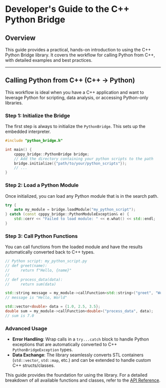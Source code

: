 # Developer's Guide to the C++ Python Bridge

## Overview

This guide provides a practical, hands-on introduction to using the C++ Python Bridge library. It covers the workflow for calling Python from C++, with detailed examples and best practices.

---

## Calling Python from C++ (C++ -> Python)

This workflow is ideal when you have a C++ application and want to leverage Python for scripting, data analysis, or accessing Python-only libraries.

### Step 1: Initialize the Bridge

The first step is always to initialize the `PythonBridge`. This sets up the embedded interpreter.

```cpp
#include "python_bridge.h"

int main() {
    cpppy_bridge::PythonBridge bridge;
    // Add the directory containing your python scripts to the path
    bridge.initialize({"path/to/your/python_scripts"});
    // ...
}
```

### Step 2: Load a Python Module

Once initialized, you can load any Python module that is in the search path.

```cpp
try {
    auto my_module = bridge.loadModule("my_python_script");
} catch (const cpppy_bridge::PythonModuleException& e) {
    std::cerr << "Failed to load module: " << e.what() << std::endl;
}
```

### Step 3: Call Python Functions

You can call functions from the loaded module and have the results automatically converted back to C++ types.

```cpp
// Python script: my_python_script.py
// def greet(name):
//     return f"Hello, {name}"
// 
// def process_data(data):
//     return sum(data)

std::string message = my_module->callFunction<std::string>("greet", "World");
// message is "Hello, World"

std::vector<double> data = {1.0, 2.5, 3.5};
double sum = my_module->callFunction<double>("process_data", data);
// sum is 7.0
```

### Advanced Usage

- **Error Handling**: Wrap calls in a `try...catch` block to handle Python exceptions that are automatically converted to C++ `PythonBridgeException` types.
- **Data Exchange**: The library seamlessly converts STL containers (`std::vector`, `std::map`, etc.) and can be extended to handle custom C++ structs/classes.

This guide provides the foundation for using the library. For a detailed breakdown of all available functions and classes, refer to the [API Reference](./API_Reference.md).